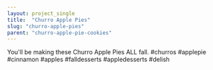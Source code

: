 ```yaml
---
layout: project_single
title:  "Churro Apple Pies"
slug: "churro-apple-pies"
parent: "churro-apple-pie-cookies"
---
```

You'll be making these Churro Apple Pies ALL fall. #churros #applepie #cinnamon #apples #falldesserts #appledesserts #delish